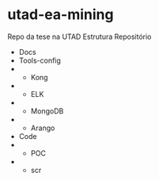 # utad-ea-mining
Repo da tese na UTAD
Estrutura Repositório
- Docs
- Tools-config
- - Kong
- - ELK
- - MongoDB
- - Arango
- Code
- - POC
- - scr
